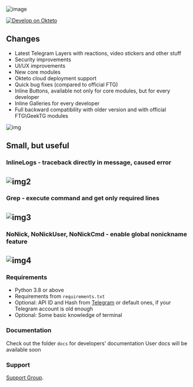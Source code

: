 ![image](https://user-images.githubusercontent.com/36935426/159540752-27c64526-b211-4043-826a-7649b855c598.png)

[![Develop on Okteto](https://okteto.com/develop-okteto.svg)](https://cloud.okteto.com/#/deploy?repository=https://github.com/hikariatama/Hikka)

## Changes

- Latest Telegram Layers with reactions, video stickers and other stuff
- Security improvements
- UI/UX improvements
- New core modules
- Okteto cloud deployment support
- Quick bug fixes (compared to official FTG)
- Inline Buttons, available not only for core modules, but for every developer
- Inline Galleries for every developer
- Full backward compatibility with older version and with official FTG\GeekTG modules

![img](https://user-images.githubusercontent.com/36935426/158634458-424021a3-27c4-494f-9db2-1266f161e7a2.png)


## Small, but useful

### InlineLogs - traceback directly in message, caused error
![img2](https://user-images.githubusercontent.com/36935426/158635869-cc08a053-3bac-4d2e-ad50-30aa77c757fd.png)
---
### Grep - execute command and get only required lines
![img3](https://user-images.githubusercontent.com/36935426/158636369-389241e6-bb9c-474b-bcfd-7493503d91dd.png)
---
### NoNick, NoNickUser, NoNickCmd - enable global nonickname feature
![img4](https://user-images.githubusercontent.com/36935426/158637220-00495363-cf4a-4e6f-a4b2-51d693906ead.png)
---
### Requirements

- Python 3.8 or above
- Requirements from `requirements.txt`
- Optional: API ID and Hash from [Telegram](https://my.telegram.org/apps) or default ones, if your Telegram account is old enough
- Optional: Some basic knowledge of terminal

### Documentation

Check out the folder `docs` for developers' documentation
User docs will be available soon

### Support

[Support Group](https://t.me/hikka_talks "Telegram").

